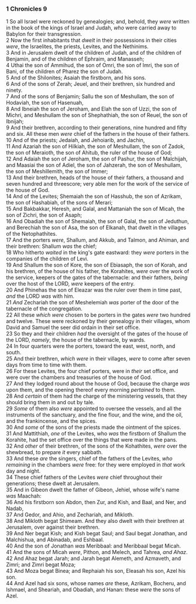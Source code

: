 ### 1 Chronicles 9

1 So all Israel were reckoned by genealogies; and, behold, they *were* written in the book of the kings of Israel and Judah, *who* were carried away to Babylon for their transgression.  
2 Now the first inhabitants that *dwelt* in their possessions in their cities *were*, the Israelites, the priests, Levites, and the Nethinims.  
3 And in Jerusalem dwelt of the children of Judah, and of the children of Benjamin, and of the children of Ephraim, and Manasseh;  
4 Uthai the son of Ammihud, the son of Omri, the son of Imri, the son of Bani, of the children of Pharez the son of Judah.  
5 And of the Shilonites; Asaiah the firstborn, and his sons.  
6 And of the sons of Zerah; Jeuel, and their brethren, six hundred and ninety.  
7 And of the sons of Benjamin; Sallu the son of Meshullam, the son of Hodaviah, the son of Hasenuah,  
8 And Ibneiah the son of Jeroham, and Elah the son of Uzzi, the son of Michri, and Meshullam the son of Shephathiah, the son of Reuel, the son of Ibnijah;  
9 And their brethren, according to their generations, nine hundred and fifty and six. All these men *were* chief of the fathers in the house of their fathers.  
10 And of the priests; Jedaiah, and Jehoiarib, and Jachin,  
11 And Azariah the son of Hilkiah, the son of Meshullam, the son of Zadok, the son of Meraioth, the son of Ahitub, the ruler of the house of God;  
12 And Adaiah the son of Jeroham, the son of Pashur, the son of Malchijah, and Maasiai the son of Adiel, the son of Jahzerah, the son of Meshullam, the son of Meshillemith, the son of Immer;  
13 And their brethren, heads of the house of their fathers, a thousand and seven hundred and threescore; very able men for the work of the service of the house of God.  
14 And of the Levites; Shemaiah the son of Hasshub, the son of Azrikam, the son of Hashabiah, of the sons of Merari;  
15 And Bakbakkar, Heresh, and Galal, and Mattaniah the son of Micah, the son of Zichri, the son of Asaph;  
16 And Obadiah the son of Shemaiah, the son of Galal, the son of Jeduthun, and Berechiah the son of Asa, the son of Elkanah, that dwelt in the villages of the Netophathites.  
17 And the porters *were*, Shallum, and Akkub, and Talmon, and Ahiman, and their brethren: Shallum *was* the chief;  
18 Who hitherto *waited* in the king's gate eastward: they *were* porters in the companies of the children of Levi.  
19 And Shallum the son of Kore, the son of Ebiasaph, the son of Korah, and his brethren, of the house of his father, the Korahites, *were* over the work of the service, keepers of the gates of the tabernacle: and their fathers, *being* over the host of the LORD, *were* keepers of the entry.  
20 And Phinehas the son of Eleazar was the ruler over them in time past, *and* the LORD *was* with him.  
21 *And* Zechariah the son of Meshelemiah *was* porter of the door of the tabernacle of the congregation.  
22 All these *which were* chosen to be porters in the gates *were* two hundred and twelve. These were reckoned by their genealogy in their villages, whom David and Samuel the seer did ordain in their set office.  
23 So they and their children *had* the oversight of the gates of the house of the LORD, *namely*, the house of the tabernacle, by wards.  
24 In four quarters were the porters, toward the east, west, north, and south.  
25 And their brethren, *which were* in their villages, *were* to come after seven days from time to time with them.  
26 For these Levites, the four chief porters, were in *their* set office, and were over the chambers and treasuries of the house of God.  
27 And they lodged round about the house of God, because the charge *was* upon them, and the opening thereof every morning *pertained* to them.  
28 And *certain* of them had the charge of the ministering vessels, that they should bring them in and out by tale.  
29 *Some* of them also *were* appointed to oversee the vessels, and all the instruments of the sanctuary, and the fine flour, and the wine, and the oil, and the frankincense, and the spices.  
30 And *some* of the sons of the priests made the ointment of the spices.  
31 And Mattithiah, *one* of the Levites, who *was* the firstborn of Shallum the Korahite, had the set office over the things that were made in the pans.  
32 And *other* of their brethren, of the sons of the Kohathites, *were* over the shewbread, to prepare *it* every sabbath.  
33 And these *are* the singers, chief of the fathers of the Levites, *who remaining* in the chambers *were* free: for they were employed in *that* work day and night.  
34 These chief fathers of the Levites *were* chief throughout their generations; these dwelt at Jerusalem.  
35 And in Gibeon dwelt the father of Gibeon, Jehiel, whose wife's name *was* Maachah:  
36 And his firstborn son Abdon, then Zur, and Kish, and Baal, and Ner, and Nadab,  
37 And Gedor, and Ahio, and Zechariah, and Mikloth.  
38 And Mikloth begat Shimeam. And they also dwelt with their brethren at Jerusalem, over against their brethren.  
39 And Ner begat Kish; and Kish begat Saul; and Saul begat Jonathan, and Malchishua, and Abinadab, and Eshbaal.  
40 And the son of Jonathan *was* Meribbaal: and Meribbaal begat Micah.  
41 And the sons of Micah *were*, Pithon, and Melech, and Tahrea, *and Ahaz*.  
42 And Ahaz begat Jarah; and Jarah begat Alemeth, and Azmaveth, and Zimri; and Zimri begat Moza;  
43 And Moza begat Binea; and Rephaiah his son, Eleasah his son, Azel his son.  
44 And Azel had six sons, whose names *are* these, Azrikam, Bocheru, and Ishmael, and Sheariah, and Obadiah, and Hanan: these *were* the sons of Azel.  
